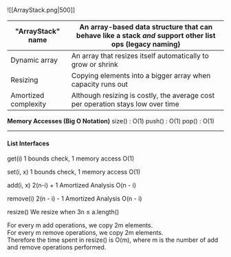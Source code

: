 ![[ArrayStack.png|500]]

| "ArrayStack" name    | An array-based data structure that can behave like a stack _and_ support other list ops (legacy naming) |
| -------------------- | ------------------------------------------------------------------------------------------------------- |
| Dynamic array<br>    | An array that resizes itself automatically to grow or shrink<br>                                        |
| Resizing             | Copying elements into a bigger array when capacity runs out                                             |
| Amortized complexity | Although resizing is costly, the average cost per operation stays low over time                         |

**Memory Accesses (Big O Notation)**
size() : O(1)
push() : O(1)
pop() : O(1)


---
#### List Interfaces

get(i)
	1 bounds check, 1 memory access
	O(1)

set(i, x)
	1 bounds check, 1 memory access
	O(1)

add(i, x)
	2(n-i) + 1  Amortized Analysis
	O(n - i)

remove(i)
	2(n - i) - 1 Amortized Analysis
	O(n - i)

resize()
	We resize when 3n $\le$ a.length()


For every m add operations, we copy 2m elements.  
For every m remove operations, we copy 2m elements.  
Therefore the time spent in resize() is O(m), where m is the number of add and remove operations performed.
